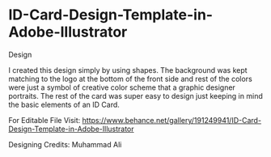 # ID-Card-Design-Template-in-Adobe-Illustrator


Design


I created this design simply by using shapes. The background was kept matching to the logo at the bottom of the front side and rest of the colors were just a symbol of creative color scheme that a graphic designer portraits. The rest of the card was super easy to design just keeping in mind the basic elements of an ID Card.


For Editable File Visit: https://www.behance.net/gallery/191249941/ID-Card-Design-Template-in-Adobe-Illustrator


Designing Credits: Muhammad Ali
